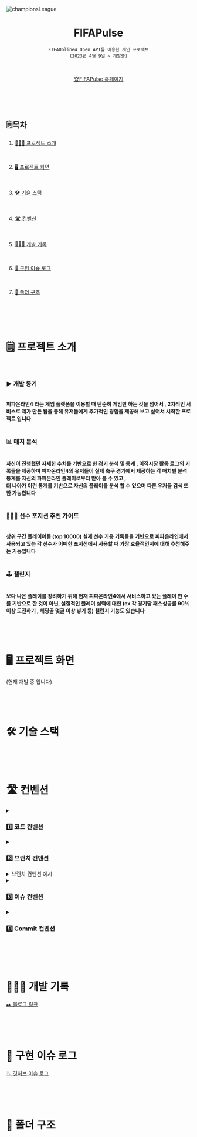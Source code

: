 ![championsLeague](https://github.com/minh0518/FIFAPulse/assets/78631876/816fbff0-4558-4f01-ab72-92ca4fc612bc)

<div align='center'>
    <h1>FIFAPulse</h1>

```
FIFAOnline4 Open API를 이용한 개인 프로젝트
(2023년 4월 9일 ~ 개발중)
```

<br>

[🏆FIFAPulse 홈페이지](https://fifa-pulse.vercel.app/)

</div>
<br>
<br>
<br>

## 🗒️목차

1. [👨🏻‍💻 프로젝트 소개](#%EF%B8%8F-프로젝트-소개)

<br>

2. [🖥️ 프로젝트 화면](#%EF%B8%8F-프로젝트-화면)

<br>

3. [🛠️ 기술 스택](#%EF%B8%8F-기술-스택)

<br>

4. [🛣️ 컨벤션](#%EF%B8%8F-컨벤션)

<br>

5. [👨🏻‍💻 개발 기록](#-개발-기록)

<br>

6. [💬 구현 이슈 로그](#-구현-이슈-로그)

<br>

7. [📁 폴더 구조](#-폴더-구조)

<br>

<br><br>

# 🗒️ 프로젝트 소개

<br>

<h3>▶️ 개발 동기</h3>
<br>
<b>
피파온라인4 라는 게임 플랫폼을 이용할 때 단순히 게임만 하는 것을 넘어서 , 2차적인 서비스로 제가 만든 웹을 통해 유저들에게 추가적인 경험을 제공해 보고 싶어서 시작한 프로젝트 입니다
</b>

<br>
<br>

<h3>📊 매치 분석</h3>
<br>
<b>
자신이 진행했던 자세한 수치를 기반으로 한 경기 분석 및 통계 , 이적시장 활동 로그의 기록들을 제공하며 피파온라인4의 유저들이 실제 축구 경기에서 제공하는 각 매치별 분석 통계를 자신의 파피온라인 플레이로부터 받아 볼 수 있고 ,
<br> 더 나아가 이런 통계를 기반으로 자신의 플레이를 분석 할 수 있으며 다른 유저들 검색 또한 가능합니다
</b>

<br>
<br>

<h3>🙆🏻‍♂️ 선수 포지션 추천 가이드</h3>
<br>
<b>
 상위 구간 플레이어들 (top 10000) 실제 선수 기용 기록들을 기반으로 피파온라인에서 사용되고 있는
 각 선수가 어떠한 포지션에서 사용할 때 가장 효율적인지에 대해 추천해주는 기능입니다
</b>

<br>
<br>

<h3>🕹️ 챌린지</h3>
<br>
<b>
보다 나은 플레이를 장려하기 위해 현재 피파온라인4에서 서비스하고 있는 플레이 판 수를 기반으로 한 것이 아닌, 실질적인 플레이 실력에 대한 (ex 각 경기당 패스성공률 90%이상 도전하기 , 헤딩골 몇골 이상 넣기 등) 챌린지 기능도 있습니다
</b>

<br><br><br>

# 🖥️ 프로젝트 화면

(현재 개발 중 입니다)

<br><br><br>

# 🛠️ 기술 스택

<br><br><br>

# 🛣️ 컨벤션

<details><summary><h3>1️⃣ 코드 컨벤션</h3></summary>
<div markdown="1">

    ✔️Airbnb

    - Airbnb Eslint를 따릅니다.

</details>

<details><summary><h3>2️⃣ 브랜치 컨벤션</h3></summary>
<div markdown="1">

    ✔️GitHub Flow를 따릅니다

    🔹main
      - 배포가 가능한 상태의 브랜치입니다

    🔹dev
      - 최신 상태를 유지하는 브랜치 입니다
        이슈 단위 기능이 완료될 때마다 main에 PR로 merge 합니다

    🔹dev #이슈번호
      - 각 이슈별 기능을 구현하는 브랜치 입니다
        해당 이슈 구현이 완료되면 dev에 merge하며 이 브랜치들은 삭제됩니다

</details>
<details><summary>브랜치 컨벤션 예시</summary>

- 이슈 37을 작성
- 로컬에 dev-#37 브랜치 생성하고 origin 에 push해서 dev-#37 생성
- dev-#37 에서 해당 이슈번호 기능 개발
- 완료되면 dev-#37에서 커밋하고 , dev-#37 를 origin에 push
  (커밋메세지에 이슈번호 기입해주기 [#37][FEAT] OO기능 구현 완료)
- checkout dev로 넘어가서 dev-#37와 merge (동시에 충돌 확인)
- origin dev에 push
- dev에서 main으로 PR

- 만약 #37 기능구현 도중 너무 길어진다면 각 진행사항들을 task로 분리하고
- 새롭게 생긴 각 task 이슈번호대로 커밋
- 즉 , dev-#37 에서 파생된 task인 #38 , #39가 있다면 dev-#37브랜치에서 #38,#39에 대해 커밋을 하고
  최종적으로 PR

</details>

<details><summary><h3>3️⃣ 이슈 컨벤션</h3></summary>
<div markdown="1">

    ✔️ 기능 구현

    - [Feat] : 제목

        1. 구현 기능(최대한 자세히)

        2. 진행 사항
        2. 진행 사항

        3. 참고 사항


    ✔️ 리팩토링

    - [Refactor] : 제목

        1. 개선 사항 및 이유 (최대한 자세히)

        2. 진행 상황

        3. 참고 사항


    ✔️ 버그 픽스

    - [BUG] : 제목

        1. 문제점 (최대한 자세히)

        2. 수정 사항 및 이론 (최대한 자세히)

        3. 배운 점


    ✔️ DOCS 문서 작성

    - [DOCS] : # 이슈번호 , 제목

        1. 작성 사항

> **하나의 이슈에서 task로 분리됐을 경우 , 각 분리된 이슈들은 제목 앞에 (Tracked by #파생된 번호) 라는 접두어가 붙습니다**

</details>

<details><summary><h3>4️⃣ Commit 컨벤션</h3></summary>
<div markdown="1">

<br>

✔️ Gitmoji 사용

<br>

- FEAT : 새로운 기능을 추가할 경우

<br>

- FIX: 버그를 고친 경우

<br>

- DOCS: 문서 수정 (README.md 작성)

<br>

- DESIGN : CSS 등 사용자 UI 디자인 변경

<br>

- STYLE: 코드 포맷 변경( 오타 수정 , 탭 사이즈 변경 , 변수명 변경 등… )

<br>

- REFACTOR: 코드 리펙토링

<br>

- TEST: 테스트 코트, 테스트 코드 리팩토링

<br>

- CHORE: 빌드 업무 수정, 패키지 매니저 수정( package.json 수정 , .gitignore 수정 , 모듈 변경)

<br>

- (폴더 구조 변경에 대한 사항은 기록하지 않습니다)

<br>

</details>

<br><br><br>

# 👨🏻‍💻 개발 기록

[✒️ 블로그 링크](https://velog.io/@minh0518?tag=FIFAPulse)

<br><br><br>

# 💬 구현 이슈 로그

[🪡 깃허브 이슈 로그 ](https://github.com/minh0518/FIFAPulse/issues?q=is%3Aissue+is%3Aclosed)

<br><br><br>

# 📁 폴더 구조

<br><br><br>
